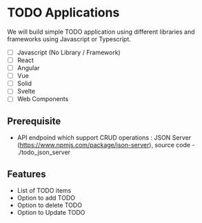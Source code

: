 # TODO Applications

We will build simple TODO application using different libraries and frameworks using Javascript or Typescript.

- [ ] Javascript (No Library / Framework)
- [ ] React
- [ ] Angular
- [ ] Vue
- [ ] Solid
- [ ] Svelte
- [ ] Web Components

## Prerequisite

- API endpoind which support CRUD operations : JSON Server (https://www.npmjs.com/package/json-server), source code - ./todo_json_server

## Features

- List of TODO items
- Option to add TODO
- Option to delete TODO
- Option to Update TODO
